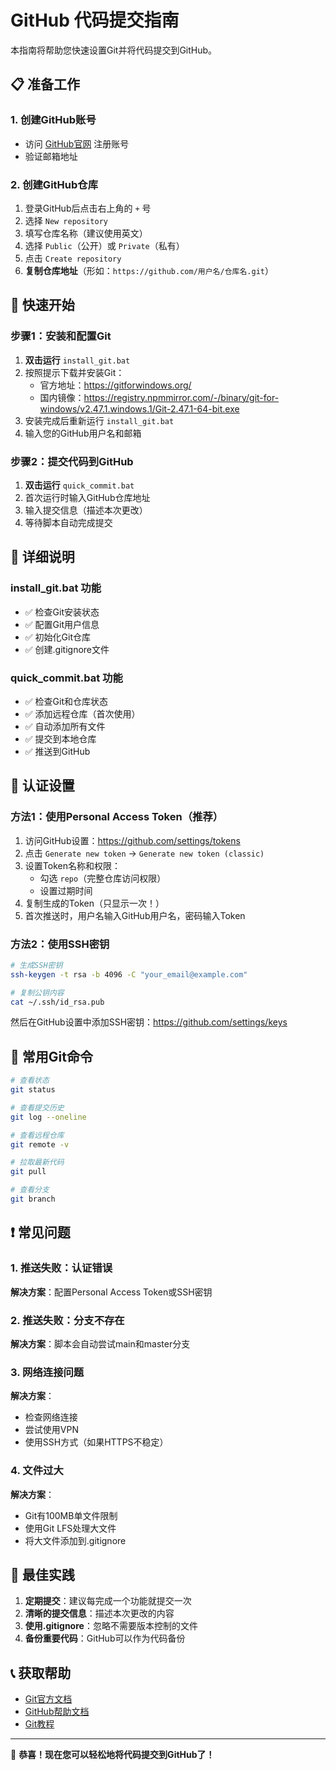 # GitHub 代码提交指南

本指南将帮助您快速设置Git并将代码提交到GitHub。

## 📋 准备工作

### 1. 创建GitHub账号
- 访问 [GitHub官网](https://github.com) 注册账号
- 验证邮箱地址

### 2. 创建GitHub仓库
1. 登录GitHub后点击右上角的 `+` 号
2. 选择 `New repository`
3. 填写仓库名称（建议使用英文）
4. 选择 `Public`（公开）或 `Private`（私有）
5. 点击 `Create repository`
6. **复制仓库地址**（形如：`https://github.com/用户名/仓库名.git`）

## 🚀 快速开始

### 步骤1：安装和配置Git

1. **双击运行** `install_git.bat`
2. 按照提示下载并安装Git：
   - 官方地址：https://gitforwindows.org/
   - 国内镜像：https://registry.npmmirror.com/-/binary/git-for-windows/v2.47.1.windows.1/Git-2.47.1-64-bit.exe
3. 安装完成后重新运行 `install_git.bat`
4. 输入您的GitHub用户名和邮箱

### 步骤2：提交代码到GitHub

1. **双击运行** `quick_commit.bat`
2. 首次运行时输入GitHub仓库地址
3. 输入提交信息（描述本次更改）
4. 等待脚本自动完成提交

## 🔧 详细说明

### install_git.bat 功能
- ✅ 检查Git安装状态
- ✅ 配置Git用户信息
- ✅ 初始化Git仓库
- ✅ 创建.gitignore文件

### quick_commit.bat 功能
- ✅ 检查Git和仓库状态
- ✅ 添加远程仓库（首次使用）
- ✅ 自动添加所有文件
- ✅ 提交到本地仓库
- ✅ 推送到GitHub

## 🔐 认证设置

### 方法1：使用Personal Access Token（推荐）

1. 访问GitHub设置：https://github.com/settings/tokens
2. 点击 `Generate new token` → `Generate new token (classic)`
3. 设置Token名称和权限：
   - 勾选 `repo`（完整仓库访问权限）
   - 设置过期时间
4. 复制生成的Token（只显示一次！）
5. 首次推送时，用户名输入GitHub用户名，密码输入Token

### 方法2：使用SSH密钥

```bash
# 生成SSH密钥
ssh-keygen -t rsa -b 4096 -C "your_email@example.com"

# 复制公钥内容
cat ~/.ssh/id_rsa.pub
```

然后在GitHub设置中添加SSH密钥：https://github.com/settings/keys

## 📝 常用Git命令

```bash
# 查看状态
git status

# 查看提交历史
git log --oneline

# 查看远程仓库
git remote -v

# 拉取最新代码
git pull

# 查看分支
git branch
```

## ❗ 常见问题

### 1. 推送失败：认证错误
**解决方案**：配置Personal Access Token或SSH密钥

### 2. 推送失败：分支不存在
**解决方案**：脚本会自动尝试main和master分支

### 3. 网络连接问题
**解决方案**：
- 检查网络连接
- 尝试使用VPN
- 使用SSH方式（如果HTTPS不稳定）

### 4. 文件过大
**解决方案**：
- Git有100MB单文件限制
- 使用Git LFS处理大文件
- 将大文件添加到.gitignore

## 🎯 最佳实践

1. **定期提交**：建议每完成一个功能就提交一次
2. **清晰的提交信息**：描述本次更改的内容
3. **使用.gitignore**：忽略不需要版本控制的文件
4. **备份重要代码**：GitHub可以作为代码备份

## 📞 获取帮助

- [Git官方文档](https://git-scm.com/doc)
- [GitHub帮助文档](https://docs.github.com/)
- [Git教程](https://www.liaoxuefeng.com/wiki/896043488029600)

---

🎉 **恭喜！现在您可以轻松地将代码提交到GitHub了！**
